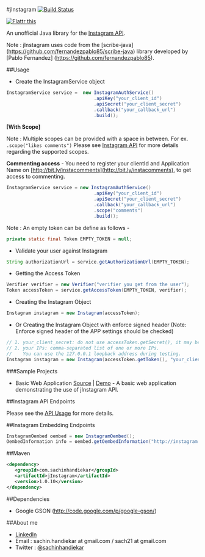 #jInstagram [![Build Status](https://travis-ci.org/sachin-handiekar/jInstagram.svg)](https://travis-ci.org/sachin-handiekar/jInstagram)

<a href="http://flattr.com/thing/846144/sachin-handiekarjInstagram-on-GitHub" target="_blank"><img src="http://api.flattr.com/button/flattr-badge-large.png" alt="Flattr this" title="Flattr this" border="0" /></a>

An unofficial Java library for the [Instagram API](http://instagram.com/developer/).

Note : jInstagram uses code from the [scribe-java] (https://github.com/fernandezpablo85/scribe-java) library developed by [Pablo Fernandez] (https://github.com/fernandezpablo85). 


##Usage

* Create the InstagramService object

```java
InstagramService service =	new InstagramAuthService()
    							.apiKey("your_client_id")
    							.apiSecret("your_client_secret")
    							.callback("your_callback_url")     
    							.build();
```    							

__[With Scope]__

Note : Multiple scopes can be provided with a space in between. For ex. ``` .scope("likes comments") ``` Please see [Instagram API](http://instagram.com/developer/authentication/#scope) for more details regarding the supported scopes.

__Commenting access__ - You need to register your clientId and Application Name on [http://bit.ly/instacomments](http://bit.ly/instacomments), to get access to commenting.

```java
InstagramService service = new InstagramAuthService()
    							.apiKey("your_client_id")
    							.apiSecret("your_client_secret")
    							.callback("your_callback_url") 
    							.scope("comments")
    							.build();
``` 

Note : An empty token can be define as follows -

```java
private static final Token EMPTY_TOKEN = null;
```

* Validate your user against Instagram

```java
String authorizationUrl = service.getAuthorizationUrl(EMPTY_TOKEN);
```

* Getting the Access Token 

```java
Verifier verifier = new Verifier("verifier you get from the user");
Token accessToken = service.getAccessToken(EMPTY_TOKEN, verifier);
 ```
 
* Creating the Instagram Object

```java
Instagram instagram = new Instagram(accessToken);
```

* Or Creating the Instagram Object with enforce signed header (Note: Enforce signed header of the APP settings should be checked)

```java
// 1. your_client_secret: do not use accessToken.getSecret(), it may be null.
// 2. your IPs: comma-separated list of one or more IPs.
//    You can use the 127.0.0.1 loopback address during testing.
Instagram instagram = new Instagram(accessToken.getToken(), "your_client_secret", "your_IPs");
```

###Sample Projects
* Basic Web Application [Source](https://github.com/sachin-handiekar/jInstagram-examples) | [Demo](http://jinstagram-sachinhandiekar.rhcloud.com/BasicWebDemo/) - A basic web application demonstrating the use of jInstagram API.
	    
##Instagram API Endpoints 

Please see the [API Usage](https://github.com/sachin-handiekar/jInstagram/wiki/jInstagram-Usage) for more details.

##Instagram Embedding Endpoints

```java
InstagramOembed oembed = new InstagramOembed();
OembedInformation info = oembed.getOembedInformation("http://instagram.com/p/BUG/");
```

##Maven
```xml
<dependency>
   <groupId>com.sachinhandiekar</groupId>
   <artifactId>jInstagram</artifactId>
   <version>1.0.10</version>
</dependency>
```

##Dependencies

* Google GSON (http://code.google.com/p/google-gson/)

##About me

* [LinkedIn](http://uk.linkedin.com/in/sachinhandiekar)
* Email   : sachin.handiekar at gmail.com / sach21 at gmail.com
* Twitter : [@sachinhandiekar](http://twitter.com/sachinhandiekar)
